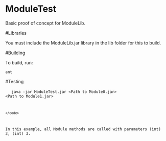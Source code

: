# ModuleTest

Basic proof of concept for ModuleLib.

#Libraries

You must include the ModuleLib.jar library in the lib folder for this to build.

#Building
  
To build, run:

    ant
    
#Testing

    <code>
    java -jar ModuleTest.jar \<Path to Module0.jar> \<Path to Module1.jar>
    
    </code>
    
In this example, all Module methods are called with parameters (int) 3, (int) 3.
